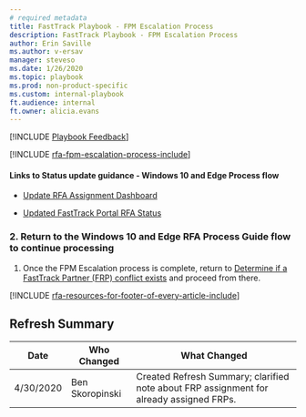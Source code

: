 ```yaml
---
# required metadata
title: FastTrack Playbook - FPM Escalation Process  
description: FastTrack Playbook - FPM Escalation Process
author: Erin Saville
ms.author: v-ersav
manager: steveso
ms.date: 1/26/2020
ms.topic: playbook  
ms.prod: non-product-specific  
ms.custom: internal-playbook  
ft.audience: internal
ft.owner: alicia.evans
---
```

[!INCLUDE [Playbook Feedback](./includes/questions-feedback.md)]  

[!INCLUDE [rfa-fpm-escalation-process-include](includes/rfa-fpm-escalation-process-include.md)]

#### Links to Status update guidance - Windows 10 and Edge Process flow

- [Update RFA Assignment Dashboard](rfa-windows-10-and-edge-process-guide.md#iv-update-rfa-assignment-dashboard)

- [Updated FastTrack Portal RFA Status](rfa-windows-10-and-edge-process-guide.md#v-update-fasttrack-portal-rfa-status)

### 2. Return to the Windows 10 and Edge RFA Process Guide flow to continue processing

1. Once the FPM Escalation process is complete, return to [Determine if a FastTrack Partner (FRP) conflict exists](rfa-windows-10-and-edge-process-guide.md#3-determine-if-a-fasttrack-ready-partner-frp-conflict-exists) and proceed from there.

[!INCLUDE [rfa-resources-for-footer-of-every-article-include](includes/rfa-resources-for-footer-of-every-article-include.md)]

## Refresh Summary

| Date       | Who Changed       | What Changed                                                                              |
| ---------- | ----------------- | ----------------------------------------------------------------------------------------- |
| 4/30/2020  | Ben Skoropinski   | Created Refresh Summary; clarified note about FRP assignment for already assigned FRPs.   |
